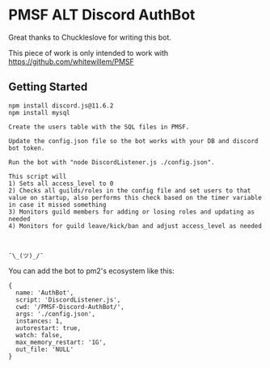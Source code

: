 # PMSF ALT Discord AuthBot

Great thanks to Chuckleslove for writing this bot.

This piece of work is only intended to work with https://github.com/whitewillem/PMSF

## Getting Started

```
npm install discord.js@11.6.2
npm install mysql

Create the users table with the SQL files in PMSF.

Update the config.json file so the bot works with your DB and discord bot token.

Run the bot with "node DiscordListener.js ./config.json".

This script will 
1) Sets all access_level to 0
2) Checks all guilds/roles in the config file and set users to that value on startup, also performs this check based on the timer variable in case it missed something
3) Monitors guild members for adding or losing roles and updating as needed
4) Monitors for guild leave/kick/ban and adjust access_level as needed



¯\_(ツ)_/¯
```

You can add the bot to pm2's ecosystem like this:
```
{
  name: 'AuthBot',
  script: 'DiscordListener.js',
  cwd: '/PMSF-Discord-AuthBot/',
  args: './config.json',
  instances: 1,
  autorestart: true,
  watch: false,
  max_memory_restart: '1G',
  out_file: 'NULL'
}
```
